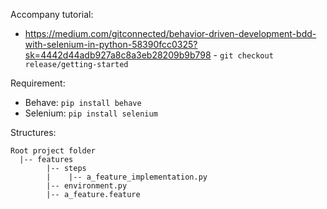 Accompany tutorial: 
- https://medium.com/gitconnected/behavior-driven-development-bdd-with-selenium-in-python-58390fcc0325?sk=4442d44adb927a8c8a3eb28209b9b798 - `git checkout release/getting-started`


Requirement:
- Behave: `pip install behave`
- Selenium: `pip install selenium`

Structures:

```
Root project folder  
  |-- features
        |-- steps
        |    |-- a_feature_implementation.py
        |-- environment.py
        |-- a_feature.feature
```

